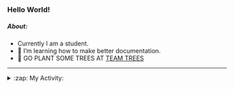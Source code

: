 ### Hello World!

##### About:
- Currently I am a student.
- 🌱 I’m learning how to make better documentation.
- 🌱 GO PLANT SOME TREES AT [TEAM TREES](https://teamtrees.org/)

---
<details>
  <summary>:zap: My Activity:</summary>
  
<!--START_SECTION:waka-->
![Code Time](http://img.shields.io/badge/Code%20Time-1%2C152%20hrs%2045%20mins-blue)

**I'm a Night 🦉** 

```text
🌞 Morning                1680 commits        ██░░░░░░░░░░░░░░░░░░░░░░░   09.75 % 
🌆 Daytime                5923 commits        █████████░░░░░░░░░░░░░░░░   34.39 % 
🌃 Evening                4953 commits        ███████░░░░░░░░░░░░░░░░░░   28.75 % 
🌙 Night                  4669 commits        ███████░░░░░░░░░░░░░░░░░░   27.11 % 
```
📅 **I'm Most Productive on Wednesday** 

```text
Monday                   2507 commits        ████░░░░░░░░░░░░░░░░░░░░░   14.55 % 
Tuesday                  2325 commits        ███░░░░░░░░░░░░░░░░░░░░░░   13.50 % 
Wednesday                3958 commits        ██████░░░░░░░░░░░░░░░░░░░   22.98 % 
Thursday                 2219 commits        ███░░░░░░░░░░░░░░░░░░░░░░   12.88 % 
Friday                   1723 commits        ██░░░░░░░░░░░░░░░░░░░░░░░   10.00 % 
Saturday                 1521 commits        ██░░░░░░░░░░░░░░░░░░░░░░░   08.83 % 
Sunday                   2972 commits        ████░░░░░░░░░░░░░░░░░░░░░   17.25 % 
```


📊 **This Week I Spent My Time On** 

```text
🔥 Editors: 
VS Code                  1 min               █████████████████████████   100.00 % 

🐱‍💻 Projects: 
giveth-dapps-v2          1 min               █████████████████████████   100.00 % 
```


 Last Updated on 24/07/2023 16:10:39 UTC
<!--END_SECTION:waka-->
</details>
